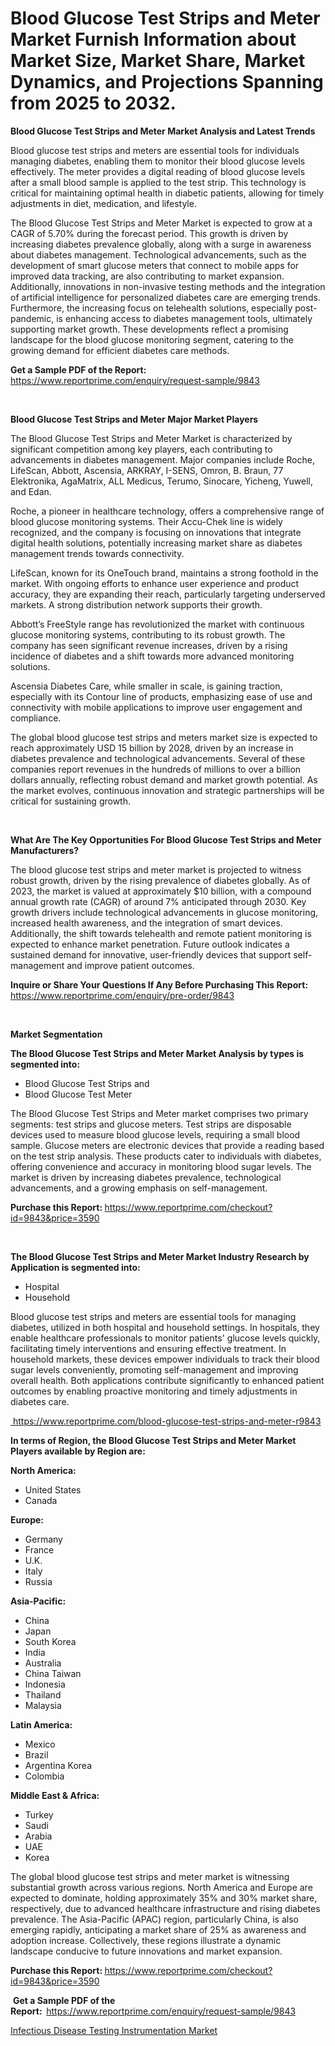 <p><h1>Blood Glucose Test Strips and Meter Market Furnish Information about Market Size, Market Share, Market Dynamics, and Projections Spanning from 2025 to 2032.</h1></p><p><strong>Blood Glucose Test Strips and Meter Market Analysis and Latest Trends</strong></p>
<p><p>Blood glucose test strips and meters are essential tools for individuals managing diabetes, enabling them to monitor their blood glucose levels effectively. The meter provides a digital reading of blood glucose levels after a small blood sample is applied to the test strip. This technology is critical for maintaining optimal health in diabetic patients, allowing for timely adjustments in diet, medication, and lifestyle.</p><p>The Blood Glucose Test Strips and Meter Market is expected to grow at a CAGR of 5.70% during the forecast period. This growth is driven by increasing diabetes prevalence globally, along with a surge in awareness about diabetes management. Technological advancements, such as the development of smart glucose meters that connect to mobile apps for improved data tracking, are also contributing to market expansion. Additionally, innovations in non-invasive testing methods and the integration of artificial intelligence for personalized diabetes care are emerging trends. Furthermore, the increasing focus on telehealth solutions, especially post-pandemic, is enhancing access to diabetes management tools, ultimately supporting market growth. These developments reflect a promising landscape for the blood glucose monitoring segment, catering to the growing demand for efficient diabetes care methods.</p></p>
<p><strong>Get a Sample PDF of the Report:&nbsp;</strong> <a href="https://www.reportprime.com/enquiry/request-sample/9843?utm_campaign=2811&utm_medium=2&utm_source=Github&utm_content=ia&utm_term=20032025&utm_id=blood-glucose-test-strips-and-meter">https://www.reportprime.com/enquiry/request-sample/9843</a></p>
<p>&nbsp;</p>
<p><strong>Blood Glucose Test Strips and Meter Major Market Players</strong></p>
<p><p>The Blood Glucose Test Strips and Meter Market is characterized by significant competition among key players, each contributing to advancements in diabetes management. Major companies include Roche, LifeScan, Abbott, Ascensia, ARKRAY, I-SENS, Omron, B. Braun, 77 Elektronika, AgaMatrix, ALL Medicus, Terumo, Sinocare, Yicheng, Yuwell, and Edan.</p><p>Roche, a pioneer in healthcare technology, offers a comprehensive range of blood glucose monitoring systems. Their Accu-Chek line is widely recognized, and the company is focusing on innovations that integrate digital health solutions, potentially increasing market share as diabetes management trends towards connectivity.</p><p>LifeScan, known for its OneTouch brand, maintains a strong foothold in the market. With ongoing efforts to enhance user experience and product accuracy, they are expanding their reach, particularly targeting underserved markets. A strong distribution network supports their growth.</p><p>Abbott’s FreeStyle range has revolutionized the market with continuous glucose monitoring systems, contributing to its robust growth. The company has seen significant revenue increases, driven by a rising incidence of diabetes and a shift towards more advanced monitoring solutions.</p><p>Ascensia Diabetes Care, while smaller in scale, is gaining traction, especially with its Contour line of products, emphasizing ease of use and connectivity with mobile applications to improve user engagement and compliance.</p><p>The global blood glucose test strips and meters market size is expected to reach approximately USD 15 billion by 2028, driven by an increase in diabetes prevalence and technological advancements. Several of these companies report revenues in the hundreds of millions to over a billion dollars annually, reflecting robust demand and market growth potential. As the market evolves, continuous innovation and strategic partnerships will be critical for sustaining growth.</p></p>
<p>&nbsp;</p>
<p><strong>What Are The Key Opportunities For Blood Glucose Test Strips and Meter Manufacturers?</strong></p>
<p><p>The blood glucose test strips and meter market is projected to witness robust growth, driven by the rising prevalence of diabetes globally. As of 2023, the market is valued at approximately $10 billion, with a compound annual growth rate (CAGR) of around 7% anticipated through 2030. Key growth drivers include technological advancements in glucose monitoring, increased health awareness, and the integration of smart devices. Additionally, the shift towards telehealth and remote patient monitoring is expected to enhance market penetration. Future outlook indicates a sustained demand for innovative, user-friendly devices that support self-management and improve patient outcomes.</p></p>
<p><strong>Inquire or Share Your Questions If Any Before Purchasing This Report:</strong> <a href="https://www.reportprime.com/enquiry/pre-order/9843?utm_campaign=2811&utm_medium=2&utm_source=Github&utm_content=ia&utm_term=20032025&utm_id=blood-glucose-test-strips-and-meter">https://www.reportprime.com/enquiry/pre-order/9843</a></p>
<p>&nbsp;</p>
<p><strong>Market Segmentation</strong></p>
<p><strong>The Blood Glucose Test Strips and Meter Market Analysis by types is segmented into:</strong></p>
<p><ul><li>Blood Glucose Test Strips and</li><li>Blood Glucose Test Meter</li></ul></p>
<p><p>The Blood Glucose Test Strips and Meter market comprises two primary segments: test strips and glucose meters. Test strips are disposable devices used to measure blood glucose levels, requiring a small blood sample. Glucose meters are electronic devices that provide a reading based on the test strip analysis. These products cater to individuals with diabetes, offering convenience and accuracy in monitoring blood sugar levels. The market is driven by increasing diabetes prevalence, technological advancements, and a growing emphasis on self-management.</p></p>
<p><strong>Purchase this Report:&nbsp;</strong><a href="https://www.reportprime.com/checkout?id=9843&price=3590&utm_campaign=2811&utm_medium=2&utm_source=Github&utm_content=ia&utm_term=20032025&utm_id=blood-glucose-test-strips-and-meter">https://www.reportprime.com/checkout?id=9843&price=3590</a></p>
<p>&nbsp;</p>
<p><strong>The Blood Glucose Test Strips and Meter Market Industry Research by Application is segmented into:</strong></p>
<p><ul><li>Hospital</li><li>Household</li></ul></p>
<p><p>Blood glucose test strips and meters are essential tools for managing diabetes, utilized in both hospital and household settings. In hospitals, they enable healthcare professionals to monitor patients' glucose levels quickly, facilitating timely interventions and ensuring effective treatment. In household markets, these devices empower individuals to track their blood sugar levels conveniently, promoting self-management and improving overall health. Both applications contribute significantly to enhanced patient outcomes by enabling proactive monitoring and timely adjustments in diabetes care.</p></p>
<p><a href="https://www.reportprime.com/blood-glucose-test-strips-and-meter-r9843?utm_campaign=2811&utm_medium=2&utm_source=Github&utm_content=ia&utm_term=20032025&utm_id=blood-glucose-test-strips-and-meter">&nbsp;https://www.reportprime.com/blood-glucose-test-strips-and-meter-r9843</a></p>
<p><strong>In terms of Region, the Blood Glucose Test Strips and Meter Market Players available by Region are:</strong></p>
<p>
    <p> <strong> North America: </strong>
        <ul>
            <li>United States</li>
            <li>Canada</li>
        </ul>
        </p> 
    <p> <strong> Europe: </strong>
        <ul>
            <li>Germany</li>
            <li>France</li>
            <li>U.K.</li>
            <li>Italy</li>
            <li>Russia</li>
        </ul>
        </p> 
    <p> <strong> Asia-Pacific: </strong>
        <ul>
            <li>China</li>
            <li>Japan</li>
            <li>South Korea</li>
            <li>India</li>
            <li>Australia</li>
            <li>China Taiwan</li>
            <li>Indonesia</li>
            <li>Thailand</li>
            <li>Malaysia</li>
        </ul>
        </p> 
    <p> <strong> Latin America: </strong>
        <ul>
            <li>Mexico</li>
            <li>Brazil</li>
            <li>Argentina Korea</li>
            <li>Colombia</li>
        </ul>
        </p> 
    <p> <strong> Middle East & Africa: </strong>
        <ul>
            <li>Turkey</li>
            <li>Saudi</li>
            <li>Arabia</li>
            <li>UAE</li>
            <li>Korea</li>
        </ul>
    </p>
    </p>
<p><p>The global blood glucose test strips and meter market is witnessing substantial growth across various regions. North America and Europe are expected to dominate, holding approximately 35% and 30% market share, respectively, due to advanced healthcare infrastructure and rising diabetes prevalence. The Asia-Pacific (APAC) region, particularly China, is also emerging rapidly, anticipating a market share of 25% as awareness and adoption increase. Collectively, these regions illustrate a dynamic landscape conducive to future innovations and market expansion.</p></p>
<p><strong>Purchase this Report: </strong><a href="https://www.reportprime.com/checkout?id=9843&price=3590&utm_campaign=2811&utm_medium=2&utm_source=Github&utm_content=ia&utm_term=20032025&utm_id=blood-glucose-test-strips-and-meter">https://www.reportprime.com/checkout?id=9843&price=3590</a></p>
<p>&nbsp;<strong>Get a Sample PDF of the Report:&nbsp;&nbsp;</strong><a href="https://www.reportprime.com/enquiry/request-sample/9843?utm_campaign=2811&utm_medium=2&utm_source=Github&utm_content=ia&utm_term=20032025&utm_id=blood-glucose-test-strips-and-meter">https://www.reportprime.com/enquiry/request-sample/9843</a></p>
<p><strong></strong></p>
<p><p><a href="https://github.com/tumacaakesha78/Market-Research-Report-List-1/blob/main/infectious-disease-testing-instrumentation-market.md?utm_campaign=2811&utm_medium=2&utm_source=Github&utm_content=ia&utm_term=20032025&utm_id=blood-glucose-test-strips-and-meter">Infectious Disease Testing Instrumentation Market</a></p></p>